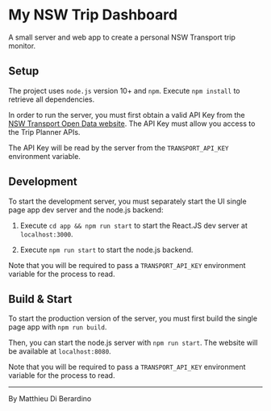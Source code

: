 # My NSW Trip Dashboard

A small server and web app to create a personal NSW Transport trip monitor.

## Setup

The project uses `node.js` version 10+ and `npm`.
Execute `npm install` to retrieve all dependencies.

In order to run the server, you must first obtain a valid API Key from the [NSW Transport Open Data website](https://opendata.transport.nsw.gov.au).
The API Key must allow you access to the Trip Planner APIs.

The API Key will be read by the server from the `TRANSPORT_API_KEY` environment variable.

## Development

To start the development server, you must separately start the UI single page app dev server and the node.js backend:

1. Execute `cd app && npm run start` to start the React.JS dev server at `localhost:3000`.

2. Execute `npm run start` to start the node.js backend.

Note that you will be required to pass a `TRANSPORT_API_KEY` environment variable for the process to read.

## Build & Start

To start the production version of the server, you must first build the single page app with `npm run build`.

Then, you can start the node.js server with `npm run start`. The website will be available at `localhost:8080`.

Note that you will be required to pass a `TRANSPORT_API_KEY` environment variable for the process to read.

---

By Matthieu Di Berardino
